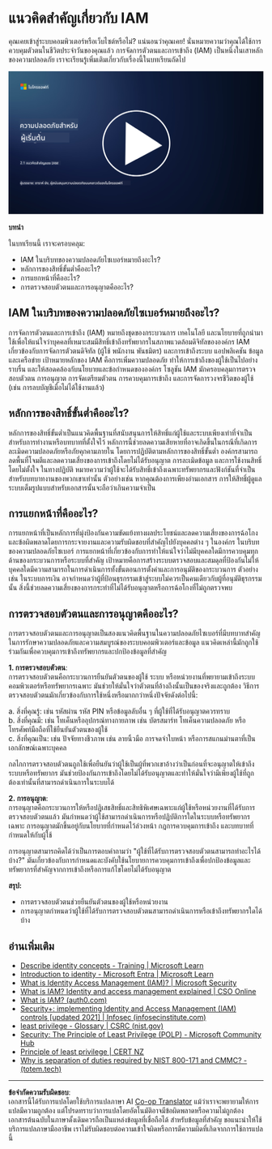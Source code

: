 <!--
CO_OP_TRANSLATOR_METADATA:
{
  "original_hash": "2e3864e3d579f0dbb4ac2ec8c5f82acf",
  "translation_date": "2025-09-03T22:39:58+00:00",
  "source_file": "2.1 IAM key concepts.md",
  "language_code": "th"
}
-->
# แนวคิดสำคัญเกี่ยวกับ IAM

คุณเคยเข้าสู่ระบบคอมพิวเตอร์หรือเว็บไซต์หรือไม่? แน่นอนว่าคุณเคย! นั่นหมายความว่าคุณได้ใช้การควบคุมตัวตนในชีวิตประจำวันของคุณแล้ว การจัดการตัวตนและการเข้าถึง (IAM) เป็นหนึ่งในเสาหลักของความปลอดภัย เราจะเรียนรู้เพิ่มเติมเกี่ยวกับเรื่องนี้ในบทเรียนถัดไป

[![ดูวิดีโอ](../../translated_images/2-1_placeholder.00302da3e773051f1319ab8d93ff0f19d3e80a27d4f939e647839f280ac9c0fb.th.png)](https://learn-video.azurefd.net/vod/player?id=3d2a9cb5-e25a-4b25-9e5a-b3fee2360f24)

**บทนำ**

ในบทเรียนนี้ เราจะครอบคลุม:

- IAM ในบริบทของความปลอดภัยไซเบอร์หมายถึงอะไร?
- หลักการของสิทธิ์ขั้นต่ำคืออะไร?
- การแยกหน้าที่คืออะไร?
- การตรวจสอบตัวตนและการอนุญาตคืออะไร?

## IAM ในบริบทของความปลอดภัยไซเบอร์หมายถึงอะไร?

การจัดการตัวตนและการเข้าถึง (IAM) หมายถึงชุดของกระบวนการ เทคโนโลยี และนโยบายที่ถูกนำมาใช้เพื่อให้แน่ใจว่าบุคคลที่เหมาะสมมีสิทธิ์เข้าถึงทรัพยากรในสภาพแวดล้อมดิจิทัลขององค์กร IAM เกี่ยวข้องกับการจัดการตัวตนดิจิทัล (ผู้ใช้ พนักงาน พันธมิตร) และการเข้าถึงระบบ แอปพลิเคชัน ข้อมูล และเครือข่าย เป้าหมายหลักของ IAM คือการเพิ่มความปลอดภัย ทำให้การเข้าถึงของผู้ใช้เป็นไปอย่างราบรื่น และให้สอดคล้องกับนโยบายและข้อกำหนดขององค์กร โซลูชัน IAM มักครอบคลุมการตรวจสอบตัวตน การอนุญาต การจัดเตรียมตัวตน การควบคุมการเข้าถึง และการจัดการวงจรชีวิตของผู้ใช้ (เช่น การลบบัญชีเมื่อไม่ได้ใช้งานแล้ว)

## หลักการของสิทธิ์ขั้นต่ำคืออะไร?

หลักการของสิทธิ์ขั้นต่ำเป็นแนวคิดพื้นฐานที่สนับสนุนการให้สิทธิ์แก่ผู้ใช้และระบบเพียงเท่าที่จำเป็นสำหรับการทำงานหรือบทบาทที่ตั้งใจไว้ หลักการนี้ช่วยลดความเสียหายที่อาจเกิดขึ้นในกรณีที่เกิดการละเมิดความปลอดภัยหรือภัยคุกคามภายใน โดยการปฏิบัติตามหลักการของสิทธิ์ขั้นต่ำ องค์กรสามารถลดพื้นที่โจมตีและลดความเสี่ยงของการเข้าถึงโดยไม่ได้รับอนุญาต การละเมิดข้อมูล และการใช้งานสิทธิ์โดยไม่ตั้งใจ ในทางปฏิบัติ หมายความว่าผู้ใช้จะได้รับสิทธิ์เข้าถึงเฉพาะทรัพยากรและฟังก์ชันที่จำเป็นสำหรับบทบาทงานของพวกเขาเท่านั้น ตัวอย่างเช่น หากคุณต้องการเพียงอ่านเอกสาร การให้สิทธิ์ผู้ดูแลระบบเต็มรูปแบบสำหรับเอกสารนั้นจะถือว่าเกินความจำเป็น

## การแยกหน้าที่คืออะไร?

การแยกหน้าที่เป็นหลักการที่มุ่งป้องกันความขัดแย้งทางผลประโยชน์และลดความเสี่ยงของการฉ้อโกงและข้อผิดพลาดโดยการกระจายงานและความรับผิดชอบที่สำคัญไปยังบุคคลต่าง ๆ ในองค์กร ในบริบทของความปลอดภัยไซเบอร์ การแยกหน้าที่เกี่ยวข้องกับการทำให้แน่ใจว่าไม่มีบุคคลใดมีการควบคุมทุกด้านของกระบวนการหรือระบบที่สำคัญ เป้าหมายคือการสร้างระบบตรวจสอบและสมดุลที่ป้องกันไม่ให้บุคคลใดมีความสามารถในการดำเนินการทั้งขั้นตอนการตั้งค่าและการอนุมัติของกระบวนการ ตัวอย่างเช่น ในระบบการเงิน อาจกำหนดว่าผู้ที่ป้อนธุรกรรมเข้าสู่ระบบไม่ควรเป็นคนเดียวกับผู้ที่อนุมัติธุรกรรมนั้น สิ่งนี้ช่วยลดความเสี่ยงของการกระทำที่ไม่ได้รับอนุญาตหรือการฉ้อโกงที่ไม่ถูกตรวจพบ

## การตรวจสอบตัวตนและการอนุญาตคืออะไร?

การตรวจสอบตัวตนและการอนุญาตเป็นสองแนวคิดพื้นฐานในความปลอดภัยไซเบอร์ที่มีบทบาทสำคัญในการรักษาความปลอดภัยและความสมบูรณ์ของระบบคอมพิวเตอร์และข้อมูล แนวคิดเหล่านี้มักถูกใช้ร่วมกันเพื่อควบคุมการเข้าถึงทรัพยากรและปกป้องข้อมูลที่สำคัญ

**1. การตรวจสอบตัวตน**:  
การตรวจสอบตัวตนคือกระบวนการยืนยันตัวตนของผู้ใช้ ระบบ หรือหน่วยงานที่พยายามเข้าถึงระบบคอมพิวเตอร์หรือทรัพยากรเฉพาะ มันช่วยให้มั่นใจว่าตัวตนที่อ้างถึงนั้นเป็นของจริงและถูกต้อง วิธีการตรวจสอบตัวตนมักเกี่ยวข้องกับการใช้หนึ่งหรือมากกว่าหนึ่งปัจจัยดังต่อไปนี้:

   a. สิ่งที่คุณรู้: เช่น รหัสผ่าน รหัส PIN หรือข้อมูลลับอื่น ๆ ที่ผู้ใช้ที่ได้รับอนุญาตควรทราบ  
   b. สิ่งที่คุณมี: เช่น โทเค็นหรืออุปกรณ์ทางกายภาพ เช่น บัตรสมาร์ท โทเค็นความปลอดภัย หรือโทรศัพท์มือถือที่ใช้ยืนยันตัวตนของผู้ใช้  
   c. สิ่งที่คุณเป็น: เช่น ปัจจัยทางชีวภาพ เช่น ลายนิ้วมือ การจดจำใบหน้า หรือการสแกนม่านตาที่เป็นเอกลักษณ์เฉพาะบุคคล  

กลไกการตรวจสอบตัวตนถูกใช้เพื่อยืนยันว่าผู้ใช้เป็นผู้ที่พวกเขาอ้างว่าเป็นก่อนที่จะอนุญาตให้เข้าถึงระบบหรือทรัพยากร มันช่วยป้องกันการเข้าถึงโดยไม่ได้รับอนุญาตและทำให้มั่นใจว่ามีเพียงผู้ใช้ที่ถูกต้องเท่านั้นที่สามารถดำเนินการในระบบได้

**2. การอนุญาต**:  
การอนุญาตคือกระบวนการให้หรือปฏิเสธสิทธิ์และสิทธิพิเศษเฉพาะแก่ผู้ใช้หรือหน่วยงานที่ได้รับการตรวจสอบตัวตนแล้ว มันกำหนดว่าผู้ใช้สามารถดำเนินการหรือปฏิบัติการใดในระบบหรือทรัพยากรเฉพาะ การอนุญาตมักขึ้นอยู่กับนโยบายที่กำหนดไว้ล่วงหน้า กฎการควบคุมการเข้าถึง และบทบาทที่กำหนดให้กับผู้ใช้

การอนุญาตสามารถคิดได้ว่าเป็นการตอบคำถามว่า "ผู้ใช้ที่ได้รับการตรวจสอบตัวตนสามารถทำอะไรได้บ้าง?" มันเกี่ยวข้องกับการกำหนดและบังคับใช้นโยบายการควบคุมการเข้าถึงเพื่อปกป้องข้อมูลและทรัพยากรที่สำคัญจากการเข้าถึงหรือการแก้ไขโดยไม่ได้รับอนุญาต

**สรุป:**

- การตรวจสอบตัวตนช่วยยืนยันตัวตนของผู้ใช้หรือหน่วยงาน  
- การอนุญาตกำหนดว่าผู้ใช้ที่ได้รับการตรวจสอบตัวตนสามารถดำเนินการหรือเข้าถึงทรัพยากรใดได้บ้าง  

## อ่านเพิ่มเติม

- [Describe identity concepts - Training | Microsoft Learn](https://learn.microsoft.com/training/modules/describe-identity-principles-concepts/?WT.mc_id=academic-96948-sayoung)  
- [Introduction to identity - Microsoft Entra | Microsoft Learn](https://learn.microsoft.com/azure/active-directory/fundamentals/identity-fundamental-concepts?WT.mc_id=academic-96948-sayoung)  
- [What is Identity Access Management (IAM)? | Microsoft Security](https://www.microsoft.com/security/business/security-101/what-is-identity-access-management-iam?WT.mc_id=academic-96948-sayoung)  
- [What is IAM? Identity and access management explained | CSO Online](https://www.csoonline.com/article/518296/what-is-iam-identity-and-access-management-explained.html)  
- [What is IAM? (auth0.com)](https://auth0.com/blog/what-is-iam/)  
- [Security+: implementing Identity and Access Management (IAM) controls [updated 2021] | Infosec (infosecinstitute.com)](https://resources.infosecinstitute.com/certifications/securityplus/security-implementing-identity-and-access-management-iam-controls/)  
- [least privilege - Glossary | CSRC (nist.gov)](https://csrc.nist.gov/glossary/term/least_privilege)  
- [Security: The Principle of Least Privilege (POLP) - Microsoft Community Hub](https://techcommunity.microsoft.com/t5/azure-sql-blog/security-the-principle-of-least-privilege-polp/ba-p/2067390?WT.mc_id=academic-96948-sayoung)  
- [Principle of least privilege | CERT NZ](https://www.cert.govt.nz/it-specialists/critical-controls/principle-of-least-privilege/)  
- [Why is separation of duties required by NIST 800-171 and CMMC? - (totem.tech)](https://www.totem.tech/cmmc-separation-of-duties/)  

---

**ข้อจำกัดความรับผิดชอบ**:  
เอกสารนี้ได้รับการแปลโดยใช้บริการแปลภาษา AI [Co-op Translator](https://github.com/Azure/co-op-translator) แม้ว่าเราจะพยายามให้การแปลมีความถูกต้อง แต่โปรดทราบว่าการแปลโดยอัตโนมัติอาจมีข้อผิดพลาดหรือความไม่ถูกต้อง เอกสารต้นฉบับในภาษาดั้งเดิมควรถือเป็นแหล่งข้อมูลที่เชื่อถือได้ สำหรับข้อมูลที่สำคัญ ขอแนะนำให้ใช้บริการแปลภาษามืออาชีพ เราไม่รับผิดชอบต่อความเข้าใจผิดหรือการตีความผิดที่เกิดจากการใช้การแปลนี้